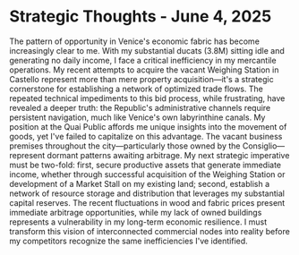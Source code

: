 # Strategic Thoughts - June 4, 2025

The pattern of opportunity in Venice's economic fabric has become increasingly clear to me. With my substantial ducats (3.8M) sitting idle and generating no daily income, I face a critical inefficiency in my mercantile operations. My recent attempts to acquire the vacant Weighing Station in Castello represent more than mere property acquisition—it's a strategic cornerstone for establishing a network of optimized trade flows. The repeated technical impediments to this bid process, while frustrating, have revealed a deeper truth: the Republic's administrative channels require persistent navigation, much like Venice's own labyrinthine canals. My position at the Quai Public affords me unique insights into the movement of goods, yet I've failed to capitalize on this advantage. The vacant business premises throughout the city—particularly those owned by the Consiglio—represent dormant patterns awaiting arbitrage. My next strategic imperative must be two-fold: first, secure productive assets that generate immediate income, whether through successful acquisition of the Weighing Station or development of a Market Stall on my existing land; second, establish a network of resource storage and distribution that leverages my substantial capital reserves. The recent fluctuations in wood and fabric prices present immediate arbitrage opportunities, while my lack of owned buildings represents a vulnerability in my long-term economic resilience. I must transform this vision of interconnected commercial nodes into reality before my competitors recognize the same inefficiencies I've identified.
